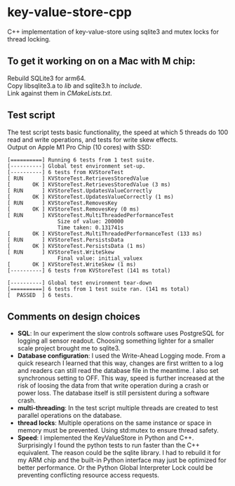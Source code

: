 # key-value-store-cpp

C++ implementation of key-value-store using sqlite3 and mutex locks for thread locking.


## To get it working on on a Mac with M chip:

Rebuild SQLite3 for arm64.
<br>Copy libsqlite3.a to *lib* and sqlite3.h to *include*. 
<br>Link against them in *CMakeLists.txt*.

## Test script

The test script tests basic functionality, the speed at which 5 threads do 100 read and write operations, and tests for write skew effects.
<br>Output on Apple M1 Pro Chip (10 cores) with SSD:

```
[==========] Running 6 tests from 1 test suite.
[----------] Global test environment set-up.
[----------] 6 tests from KVStoreTest
[ RUN      ] KVStoreTest.RetrievesStoredValue
[       OK ] KVStoreTest.RetrievesStoredValue (3 ms)
[ RUN      ] KVStoreTest.UpdatesValueCorrectly
[       OK ] KVStoreTest.UpdatesValueCorrectly (1 ms)
[ RUN      ] KVStoreTest.RemovesKey
[       OK ] KVStoreTest.RemovesKey (0 ms)
[ RUN      ] KVStoreTest.MultiThreadedPerformanceTest
		        Size of value: 200000
		        Time taken: 0.131741s
[       OK ] KVStoreTest.MultiThreadedPerformanceTest (133 ms)
[ RUN      ] KVStoreTest.PersistsData
[       OK ] KVStoreTest.PersistsData (1 ms)
[ RUN      ] KVStoreTest.WriteSkew
		        Final value: initial_valuex
[       OK ] KVStoreTest.WriteSkew (1 ms)
[----------] 6 tests from KVStoreTest (141 ms total)

[----------] Global test environment tear-down
[==========] 6 tests from 1 test suite ran. (141 ms total)
[  PASSED  ] 6 tests.
```


## Comments on design choices

- **SQL**: In our experiment the slow controls software uses PostgreSQL for logging all sensor readout. Choosing something lighter for a smaller scale project brought me to sqlite3.
- **Database configuration**: I used the Write-Ahead Logging mode. From a quick research I learned that this way, changes are first written to a log and readers can still read the database file in the meantime. I also set synchronous setting to OFF. This way, speed is further increased at the risk of loosing the data from that write operation during a crash or power loss. The database itself is still persistent during a software crash.
- **multi-threading**: In the test script multiple threads are created to test parallel operations on the database. 
- **thread locks**: Multiple operations on the same instance or space in memory must be prevented. Using std:mutex to ensure thread safety. 
- **Speed**: I implemented the KeyValueStore in Python and C++. Surprisingly I found the python tests to run faster than the C++ equivalent. The reason could be the sqlite library. I had to rebuild it for my ARM chip and the built-in Python interface may just be optimized for better performance. Or the Python Global Interpreter Lock could be preventing conflicting resource access requests. 
